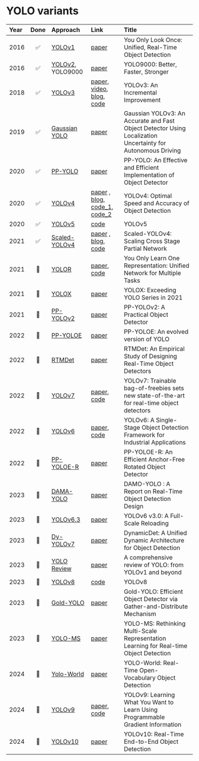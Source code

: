 # YOLO variants

| Year | Done | Approach | Link | Title |
| :--- | :---: | :--------------- | :---- | :---- |
| 2016 | ✅ | [YOLOv1](variants/YOLOv1.md) | [paper](https://arxiv.org/pdf/1506.02640.pdf) | You Only Look Once: Unified, Real-Time Object Detection |
| 2016 | ✅ | [YOLOv2](variants/YOLOv2.md), YOLO9000 | [paper](https://arxiv.org/pdf/1612.08242.pdf) | YOLO9000: Better, Faster, Stronger |
| 2018 | ✅ | [YOLOv3](variants/YOLOv3.md) | [paper](https://arxiv.org/pdf/1804.02767.pdf), [video](https://www.youtube.com/watch?v=Grir6TZbc1M), [blog](https://blog.paperspace.com/how-to-implement-a-yolo-object-detector-in-pytorch/), [code](https://github.com/ultralytics/yolov3) | YOLOv3: An Incremental Improvement |
| 2019 | ✅ | [Gaussian YOLO](variants/Gaussian-YOLO.md) | [paper](https://arxiv.org/pdf/1904.04620) | Gaussian YOLOv3: An Accurate and Fast Object Detector Using Localization Uncertainty for Autonomous Driving |
| 2020 | ✅ | [PP-YOLO](variants/PP-YOLO.md) | [paper](https://arxiv.org/pdf/2007.12099) | PP-YOLO: An Effective and Efficient Implementation of Object Detector |
| 2020 | ✅ | [YOLOv4](variants/YOLOv4.md) | [paper](https://arxiv.org/pdf/2004.10934.pdf) , [blog](https://alexeyab84.medium.com/yolov4-the-most-accurate-real-time-neural-network-on-ms-coco-dataset-73adfd3602fe), [code_1](https://github.com/WongKinYiu/PyTorch_YOLOv4), [code_2](https://github.com/Tianxiaomo/pytorch-YOLOv4) | YOLOv4: Optimal Speed and Accuracy of Object Detection |
| 2020 | ✅ | [YOLOv5](variants/YOLOv5.md) | [code](https://github.com/ultralytics/yolov5) | YOLOv5 |
| 2021 | ✅ | [Scaled-YOLOv4](variants/YOLOv4-Scaled.md) | [paper](https://arxiv.org/pdf/2011.08036.pdf) , [blog](https://alexeyab84.medium.com/scaled-yolo-v4-is-the-best-neural-network-for-object-detection-on-ms-coco-dataset-39dfa22fa982), [code](https://github.com/WongKinYiu/ScaledYOLOv4) | Scaled-YOLOv4: Scaling Cross Stage Partial Network |
| 2021 | 🔳 | [YOLOR](variants/YOLOR.md) | [paper](https://arxiv.org/pdf/2105.04206), [code](https://github.com/WongKinYiu/yolor) | You Only Learn One Representation: Unified Network for Multiple Tasks |
| 2021 | 🔳 | [YOLOX](variants/YOLOX.md) | [paper](https://arxiv.org/pdf/2107.08430.pdf) | YOLOX: Exceeding YOLO Series in 2021 |
| 2021 | 🔳 | [PP-YOLOv2](variants/PP-YOLOv2.md) | [paper](https://arxiv.org/pdf/2104.10419) | PP-YOLOv2: A Practical Object Detector |
| 2022 | 🔳 | [PP-YOLOE](variants/PP-YOLOE.md) | [paper](http://arxiv.org/pdf/2203.16250v3) | PP-YOLOE: An evolved version of YOLO |
| 2022 | 🔳 | [RTMDet](variants/RTMDet.md) | [paper](http://arxiv.org/pdf/2212.07784v2) | RTMDet: An Empirical Study of Designing Real-Time Object Detectors |
| 2022 | 🔳 | [YOLOv7](variants/YOLOv7.md) | [paper](https://arxiv.org/pdf/2207.02696.pdf), [code](https://github.com/WongKinYiu/yolov7) | YOLOv7: Trainable bag-of-freebies sets new state-of-the-art for real-time object detectors |
| 2022 | 🔳 | [YOLOv6](variants/YOLOv6.md) | [paper](https://arxiv.org/pdf/2209.02976), [code](https://github.com/meituan/YOLOv6) | YOLOv6: A Single-Stage Object Detection Framework for Industrial Applications |
| 2022 | 🔳 | [PP-YOLOE-R](variants/PP-YOLOE-R.md) | [paper](https://arxiv.org/pdf/2211.02386) | PP-YOLOE-R: An Efficient Anchor-Free Rotated Object Detector |
| 2023 | 🔳 | [DAMA-YOLO](variants/DAMA-YOLO.md) | [paper](http://arxiv.org/pdf/2211.15444v4) | DAMO-YOLO : A Report on Real-Time Object Detection Design |
| 2023 | 🔳 | [YOLOv6.3](variants/YOLOv6.3.md) | [paper](https://arxiv.org/pdf/2301.05586.pdf) | YOLOv6 v3.0: A Full-Scale Reloading |
| 2023 | 🔳 | [Dy-YOLOv7](variants/Dy-YOLOv7.md) | [paper](https://arxiv.org/pdf/2304.05552) | DynamicDet: A Unified Dynamic Architecture for Object Detection |
| 2023 | 🔳 | [YOLO Review](variants/Review.md) | [paper](https://arxiv.org/pdf/2304.00501.pdf) | A comprehensive review of YOLO: from YOLOv1 and beyond |
| 2023 | 🔳 | [YOLOv8](variants/YOLOv8.md) | [code](https://github.com/ultralytics/ultralytics) | YOLOv8 |
| 2023 | 🔳 | [Gold-YOLO](variants/Gold-YOLO.md) | [paper](https://arxiv.org/pdf/2309.11331) | Gold-YOLO: Efficient Object Detector via Gather-and-Distribute Mechanism |
| 2023 | 🔳 | [YOLO-MS](variants/YOLO-MS.md) | [paper](https://arxiv.org/pdf/2308.05480) | YOLO-MS: Rethinking Multi-Scale Representation Learning for Real-time Object Detection |
| 2024 | 🔳 | [Yolo-World](variants/YOLO-World.md) | [paper](https://arxiv.org/pdf/2401.17270) | YOLO-World: Real-Time Open-Vocabulary Object Detection |
| 2024 | 🔳 | [YOLOv9](variants/YOLOv9.md) | [paper](https://arxiv.org/pdf/2402.13616), [code](https://github.com/WongKinYiu/yolov9) | YOLOv9: Learning What You Want to Learn Using Programmable Gradient Information |
| 2024 | 🔳 | [YOLOv10](variants/YOLOv10.md) | [paper](https://arxiv.org/pdf/2405.14458v1) | YOLOv10: Real-Time End-to-End Object Detection |
